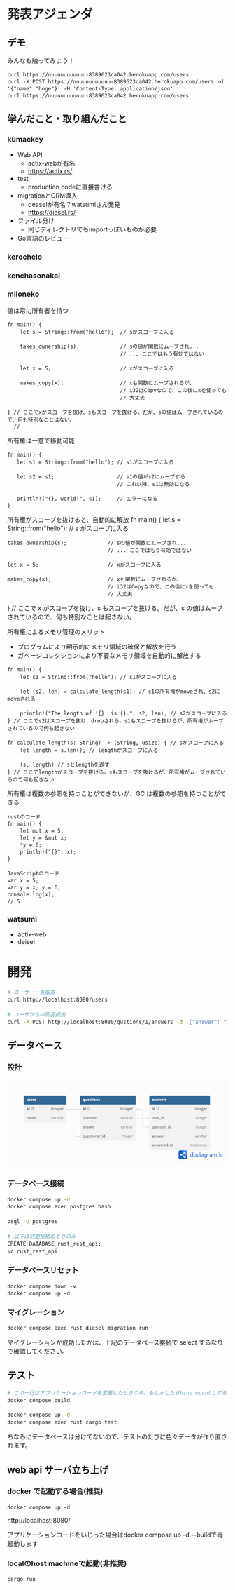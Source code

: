 # 発表アジェンダ

## デモ

みんなも触ってみよう！

```
curl https://nuuuuuuuuuuu-8389623ca042.herokuapp.com/users
curl -X POST https://nuuuuuuuuuuu-8389623ca042.herokuapp.com/users -d '{"name":"hoge"}' -H 'Content-Type: application/json'
curl https://nuuuuuuuuuuu-8389623ca042.herokuapp.com/users
```

## 学んだこと・取り組んだこと

### kumackey

- Web API
  - actix-webが有名
  - https://actix.rs/
- test
  - production codeに直接書ける
- migrationとORM導入
  - deaselが有名？watsumiさん発見
  - https://diesel.rs/
- ファイル分け
  - 同じディレクトリでもimportっぽいものが必要
- Go言語のレビュー

### kerochelo

### kenchasonakai

### miloneko

値は常に所有者を持つ

```
fn main() {
    let s = String::from("hello");  // sがスコープに入る

    takes_ownership(s);             // sの値が関数にムーブされ...
                                    // ... ここではもう有効ではない

    let x = 5;                      // xがスコープに入る

    makes_copy(x);                  // xも関数にムーブされるが、
                                    // i32はCopyなので、この後にxを使っても
                                    // 大丈夫

} // ここでxがスコープを抜け、sもスコープを抜ける。だが、sの値はムーブされているので、何も特別なことはない。
  //
```

所有権は一意で移動可能

```
fn main() {
   let s1 = String::from("hello"); // s1がスコープに入る

   let s2 = s1;                    // s1の値がs2にムーブする
                                   // これ以降、s1は無効になる

   println!("{}, world!", s1);     // エラーになる
}
```

所有権がスコープを抜けると、自動的に解放
fn main() {
let s = String::from("hello"); // s がスコープに入る

    takes_ownership(s);             // sの値が関数にムーブされ...
                                    // ... ここではもう有効ではない

    let x = 5;                      // xがスコープに入る

    makes_copy(x);                  // xも関数にムーブされるが、
                                    // i32はCopyなので、この後にxを使っても
                                    // 大丈夫

} // ここで x がスコープを抜け、s もスコープを抜ける。だが、s の値はムーブされているので、何も特別なことは起きない。

所有権によるメモリ管理のメリット

- プログラムにより明示的にメモリ領域の確保と解放を行う
- ガベージコレクションにより不要なメモリ領域を自動的に解放する

```
fn main() {
    let s1 = String::from("hello"); // s1がスコープに入る

    let (s2, len) = calculate_length(s1); // s1の所有権がmoveされ、s2にmoveされる

    println!("The length of '{}' is {}.", s2, len); // s2がスコープに入る
} // ここでs2はスコープを抜け、dropされる。s1もスコープを抜けるが、所有権がムーブされているので何も起きない

fn calculate_length(s: String) -> (String, usize) { // sがスコープに入る
    let length = s.len(); // lengthがスコープに入る

    (s, length) // sとlengthを返す
} // ここでlengthがスコープを抜ける。sもスコープを抜けるが、所有権がムーブされているので何も起きない
```

所有権は複数の参照を持つことができないが、GC は複数の参照を持つことができる

```
rustのコード
fn main() {
    let mut x = 5;
    let y = &mut x;
    *y = 6;
    println!("{}", x);
}

JavaScriptのコード
var x = 5;
var y = x; y = 6;
console.log(x);
// 5
```

### watsumi

- actix-web
- deisel

# 開発

```bash
# ユーザー一覧取得
curl http://localhost:8080/users

# ユーザからの回答提出
curl -X POST http://localhost:8080/qustions/1/answers -d '{"answer": "阿蘇山", "user_name":"kumackey"}' -H 'Content-Type: application/json'
```

## データベース

### 設計

![ER図](./er.png "ER図")

### データベース接続

```bash
docker compose up -d
docker compose exec postgres bash

psql -U postgres

# 以下は初期接続のときのみ
CREATE DATABASE rust_rest_api;
\c rust_rest_api
```

### データベースリセット

```
docker compose down -v
docker compose up -d
```

### マイグレーション

```bash
docker compose exec rust diesel migration run
```

マイグレーションが成功したかは、上記のデータベース接続で select するなりで確認してください。

## テスト

```bash
# この一行はアプリケーションコードを変更したときのみ。もしかしたらbind mountしてるから要らないかも？
docker compose build

docker compose up -d
docker compose exec rust cargo test
```

ちなみにデータベースは分けてないので、テストのたびに色々データが作り直されます。

## web api サーバ立ち上げ

### docker で起動する場合(推奨)

```
docker compose up -d
```

http://localhost:8080/

アプリケーションコードをいじった場合はdocker compose up -d --buildで再起動します

### localのhost machineで起動(非推奨)

```bash
cargo run
```
